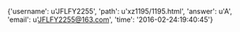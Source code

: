 {'username': u'JFLFY2255', 'path': u'xz1195/1195.html', 'answer': u'A', 'email': u'JFLFY2255@163.com', 'time': '2016-02-24:19:40:45'}